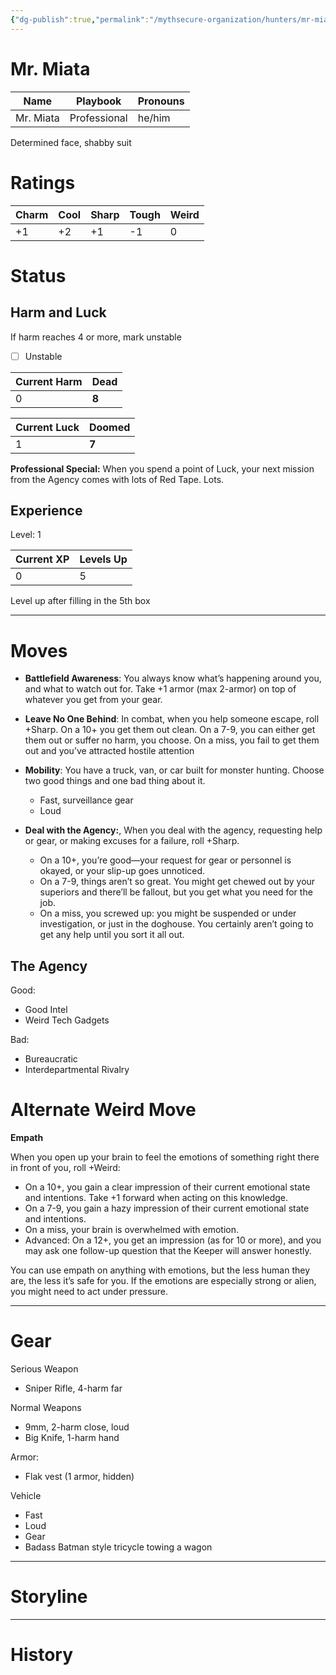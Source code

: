 ```yaml
---
{"dg-publish":true,"permalink":"/mythsecure-organization/hunters/mr-miata/","noteIcon":"","created":"2024-05-24T13:46:16.000-04:00","updated":"2025-01-07T22:41:44.407-05:00"}
---
```


# Mr. Miata

| Name      | Playbook     | Pronouns |
| --------- | ------------ | -------- |
| Mr. Miata | Professional | he/him   |

Determined face, shabby suit

# Ratings

| Charm | Cool | Sharp | Tough | Weird |
| ----- | ---- | ----- | ----- | ----- |
| +1    | +2   | +1    | -1    | 0     |

# Status
## Harm and Luck
If harm reaches 4 or more, mark unstable

- [ ] Unstable

| Current Harm | Dead  |
| ------------ | ----- |
| 0            | **8** |

| Current Luck | Doomed |
| ------------ | ------ |
| 1            | **7**  |

**Professional Special:** When you spend a point of Luck, your next mission from the Agency comes with lots of Red Tape. Lots.

## Experience

Level: 1

| Current XP | Levels Up |
| ---------- | --------- |
| 0          | 5         |

Level up after filling in the 5th box


---

# Moves

- **Battlefield Awareness**: You always know what’s happening around you, and what to watch out for. Take +1 armor (max 2-armor) on top of whatever you get from your gear. 
- **Leave No One Behind**: In combat, when you help someone escape, roll +Sharp. On a 10+ you get them out clean. On a 7-9, you can either get them out or suffer no harm, you choose. On a miss, you fail to get them out and you’ve attracted hostile attention
- **Mobility**: You have a truck, van, or car built for monster hunting. Choose two good things and one bad thing about it.
	- Fast, surveillance gear
	- Loud


- **Deal with the Agency:**, When you deal with the agency, requesting help or gear, or making excuses for a failure, roll +Sharp. 
	- On a 10+, you’re good—your request for gear or personnel is okayed, or your slip-up goes unnoticed.
	- On a 7-9, things aren’t so great. You might get chewed out by your superiors and there’ll be fallout, but you get what you need for the job. 
	- On a miss, you screwed up: you might be suspended or under investigation, or just in the doghouse. You certainly aren’t going to get any help until you sort it all out.

## The Agency

Good:
- Good Intel
- Weird Tech Gadgets

Bad:
- Bureaucratic
- Interdepartmental Rivalry

# Alternate Weird Move
**Empath** 

When you open up your brain to feel the emotions of something right there in front of you, roll +Weird:
- On a 10+, you gain a clear impression of their current emotional state and intentions. Take +1 forward when acting on this knowledge.
- On a 7-9, you gain a hazy impression of their current emotional state and intentions.
- On a miss, your brain is overwhelmed with emotion. 
- Advanced: On a 12+, you get an impression (as for 10 or more), and you may ask one follow-up question that the Keeper will answer honestly. 

You can use empath on anything with emotions, but the less human they are, the less it’s safe for you. If the emotions are especially strong or alien, you might need to act under pressure.

---

# Gear
Serious Weapon
- Sniper Rifle, 4-harm far

Normal Weapons
- 9mm, 2-harm close, loud
- Big Knife, 1-harm hand

Armor:
- Flak vest (1 armor, hidden)

Vehicle
- Fast
- Loud
- Gear
- Badass Batman style tricycle towing a wagon

--- 
# Storyline



---

# History
